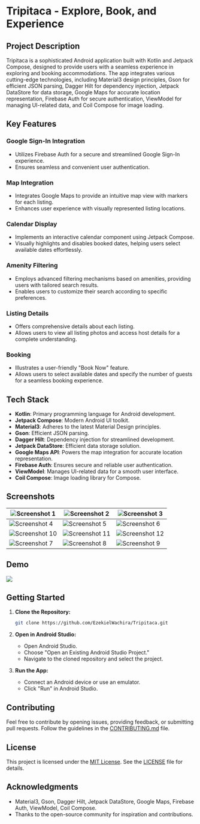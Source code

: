 # Tripitaca - Explore, Book, and Experience

## Project Description

Tripitaca is a sophisticated Android application built with Kotlin and Jetpack Compose, designed to provide users with a seamless experience in exploring and booking accommodations. The app integrates various cutting-edge technologies, including Material3 design principles, Gson for efficient JSON parsing, Dagger Hilt for dependency injection, Jetpack DataStore for data storage, Google Maps for accurate location representation, Firebase Auth for secure authentication, ViewModel for managing UI-related data, and Coil Compose for image loading.

## Key Features

### Google Sign-In Integration

- Utilizes Firebase Auth for a secure and streamlined Google Sign-In experience.
- Ensures seamless and convenient user authentication.

### Map Integration

- Integrates Google Maps to provide an intuitive map view with markers for each listing.
- Enhances user experience with visually represented listing locations.

### Calendar Display

- Implements an interactive calendar component using Jetpack Compose.
- Visually highlights and disables booked dates, helping users select available dates effortlessly.

### Amenity Filtering

- Employs advanced filtering mechanisms based on amenities, providing users with tailored search results.
- Enables users to customize their search according to specific preferences.

### Listing Details

- Offers comprehensive details about each listing.
- Allows users to view all listing photos and access host details for a complete understanding.

### Booking

- Illustrates a user-friendly "Book Now" feature.
- Allows users to select available dates and specify the number of guests for a seamless booking experience.

## Tech Stack

- **Kotlin**: Primary programming language for Android development.
- **Jetpack Compose**: Modern Android UI toolkit.
- **Material3**: Adheres to the latest Material Design principles.
- **Gson**: Efficient JSON parsing.
- **Dagger Hilt**: Dependency injection for streamlined development.
- **Jetpack DataStore**: Efficient data storage solution.
- **Google Maps API**: Powers the map integration for accurate location representation.
- **Firebase Auth**: Ensures secure and reliable user authentication.
- **ViewModel**: Manages UI-related data for a smooth user interface.
- **Coil Compose**: Image loading library for Compose.

## Screenshots

| ![Screenshot 1](https://github.com/EzekielWachira/Tripitaca/blob/main/Screenshots/Screenshot_20240118_165402.png) | ![Screenshot 2](https://github.com/EzekielWachira/Tripitaca/blob/main/Screenshots/Screenshot_20240118_165218.png) | ![Screenshot 3](https://github.com/EzekielWachira/Tripitaca/blob/main/Screenshots/Screenshot_20240118_165245.png) |
| --- | --- | --- |
| ![Screenshot 4](https://github.com/EzekielWachira/Tripitaca/blob/main/Screenshots/Screenshot_20240118_165256.png) | ![Screenshot 5](https://github.com/EzekielWachira/Tripitaca/blob/main/Screenshots/Screenshot_20240118_165315.png) | ![Screenshot 6](https://github.com/EzekielWachira/Tripitaca/blob/main/Screenshots/Screenshot_20240118_165331.png) |
| ![Screenshot 10](https://github.com/EzekielWachira/Tripitaca/blob/main/Screenshots/Screenshot_20240118_165137.png) | ![Screenshot 11](https://github.com/EzekielWachira/Tripitaca/blob/main/Screenshots/Screenshot_20240118_165104.png) | ![Screenshot 12](https://github.com/EzekielWachira/Tripitaca/blob/main/Screenshots/Screenshot_20240118_165047.png) |
| ![Screenshot 7](https://github.com/EzekielWachira/Tripitaca/blob/main/Screenshots/Screenshot_20240118_165228.png) | ![Screenshot 8](https://github.com/EzekielWachira/Tripitaca/blob/main/Screenshots/Screenshot_20240118_165345.png) | ![Screenshot 9](https://github.com/EzekielWachira/Tripitaca/blob/main/Screenshots/Screenshot_20240118_165353.png) |

## Demo
![](https://github.com/EzekielWachira/Tripitaca/blob/main/Screenshots/video1.gif)


## Getting Started

1. **Clone the Repository:**
   ```bash
   git clone https://github.com/EzekielWachira/Tripitaca.git
   ```

2. **Open in Android Studio:**
   - Open Android Studio.
   - Choose "Open an Existing Android Studio Project."
   - Navigate to the cloned repository and select the project.

3. **Run the App:**
   - Connect an Android device or use an emulator.
   - Click "Run" in Android Studio.

## Contributing

Feel free to contribute by opening issues, providing feedback, or submitting pull requests. Follow the guidelines in the [CONTRIBUTING.md](CONTRIBUTING.md) file.

## License

This project is licensed under the [MIT License](LICENSE). See the [LICENSE](LICENSE) file for details.

## Acknowledgments

- Material3, Gson, Dagger Hilt, Jetpack DataStore, Google Maps, Firebase Auth, ViewModel, Coil Compose.
- Thanks to the open-source community for inspiration and contributions.



